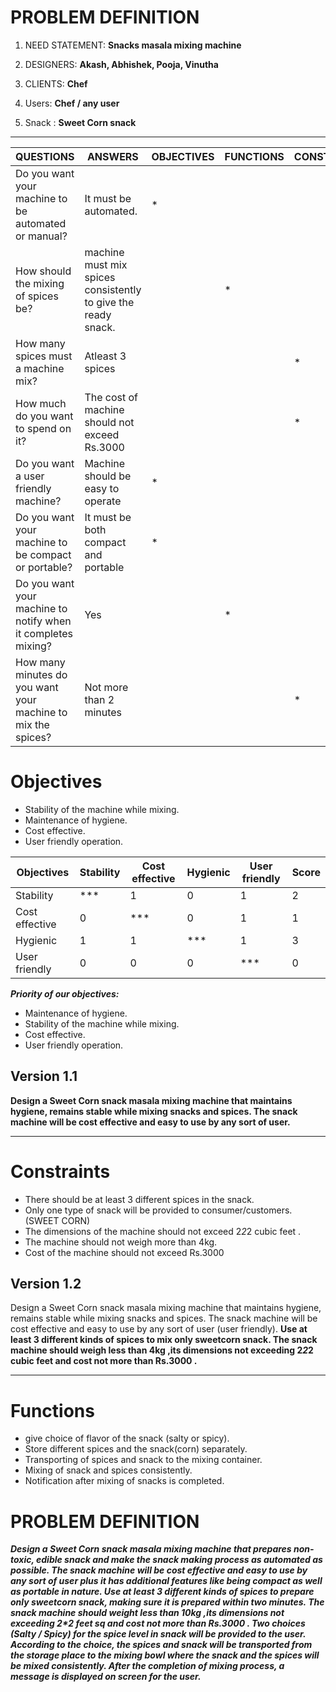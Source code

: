 # PROBLEM DEFINITION

 1. NEED STATEMENT: **Snacks masala mixing machine**

 2. DESIGNERS: **Akash, Abhishek, Pooja, Vinutha**

 3. CLIENTS: **Chef**

 4. Users: **Chef / any user**

 5. Snack : **Sweet Corn snack**

***

|QUESTIONS|ANSWERS|OBJECTIVES|FUNCTIONS|CONSTRAINTS|
|--|--|--|--|--|
|Do you want your machine to be automated or manual?|It must be automated.|*|||
|How should the mixing of spices be?|machine must mix spices consistently to give the ready snack.||*||
|How many spices must a machine mix?|Atleast 3 spices|||*|
|How much do you want to spend on it?|The cost of machine should not exceed Rs.3000|||*|
|Do you want a user friendly machine?|Machine should be easy to operate|*|||
|Do you want your machine to be compact or portable?|It must be both compact and portable|*|||
|Do you want your machine to notify when it completes mixing?|Yes||*||
|How many minutes do you want your machine to mix the spices?|Not more than 2 minutes|||*|

# Objectives 

* Stability of the machine while mixing.
* Maintenance of hygiene.
* Cost effective.
* User friendly operation.


|Objectives |Stability |Cost effective |Hygienic |User friendly |Score|
|--|--|--|--|--|--|
|Stability|***|1|0|1|2|
|Cost effective |0|***|0|1|1|
|Hygienic |1|1|***|1|3|
|User friendly |0|0|0|***|0|

_**Priority of our objectives:**_

* Maintenance of hygiene.
* Stability of the machine while mixing.
* Cost effective.
* User friendly operation.


## Version 1.1

**Design a Sweet Corn snack masala mixing machine that maintains hygiene,  remains stable while mixing snacks and spices. The snack machine will be cost effective and easy to use by any sort of user.**


***
# Constraints

* There should be at least 3 different spices in the snack.
* Only one type of snack will be provided to consumer/customers.(SWEET CORN)
* The dimensions of the machine should not exceed 2*2*2 cubic feet .
* The machine should not weigh more than 4kg.
* Cost of the machine should not exceed Rs.3000

## Version 1.2

 Design a Sweet Corn snack masala mixing machine that maintains hygiene,  remains stable while mixing snacks and spices. The snack machine will be cost effective and easy to use by any sort of user (user friendly). **Use at least 3 different kinds of spices to mix only sweetcorn snack. The snack machine should weigh less than 4kg ,its dimensions not exceeding 2*2*2 cubic feet and cost not more than Rs.3000 .**


***


# Functions 

* give choice of flavor of the snack (salty or spicy).
*  Store different spices and the snack(corn) separately.
* Transporting of spices and snack to the mixing container.
* Mixing of snack and spices consistently.
* Notification after mixing of snacks is completed.

# PROBLEM DEFINITION


_**Design a Sweet Corn snack masala mixing machine that prepares non-toxic, edible snack and make the snack making process as automated as possible. The snack machine will be cost effective and easy to use by any sort of user plus it has additional features like being compact as well as portable in nature. Use at least 3 different kinds of spices to prepare only sweetcorn snack, making sure it is prepared within two minutes. The snack machine should weight less than 10kg ,its dimensions not exceeding 2*2 feet sq and cost not more than Rs.3000 . Two choices (Salty / Spicy) for the spice level in snack will be provided to the user. According to the choice, the spices and snack will be transported from the storage place to the mixing bowl where the snack and the spices will be mixed consistently. After the completion of mixing process, a message is displayed on screen for the user.**_
